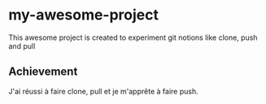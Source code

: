 # my-awesome-project

<p>This awesome project is created to experiment git notions like clone, push and pull</p>
<section> 
<h1>Achievement</h1>
<p>J'ai réussi à faire clone, pull et je m'apprête à faire push.</p>
</section>